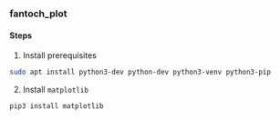 ### fantoch_plot

#### Steps

1. Install prerequisites

```bash
sudo apt install python3-dev python-dev python3-venv python3-pip
```

2. Install `matplotlib`
```bash
pip3 install matplotlib
```
